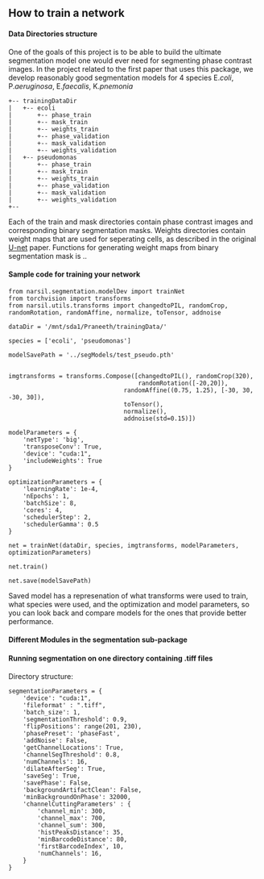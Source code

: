 ## How to train a network

#### Data Directories structure

One of the goals of this project is to be able to build the ultimate segmentation
model one would ever need for segmenting phase contrast images.
In the project related to the first paper that uses this package, we develop reasonably 
good segmentation models for 4 species E.*coli*, P.*aeruginosa*, E.*faecalis*, K.*pnemonia* 

```
+-- trainingDataDir
|	+-- ecoli
|		+-- phase_train
|		+-- mask_train
|		+-- weights_train
|		+-- phase_validation
|		+-- mask_validation
|		+-- weights_validation
|	+-- pseudomonas
|		+-- phase_train
|		+-- mask_train
|		+-- weights_train
|		+-- phase_validation
|		+-- mask_validation
|		+-- weights_validation
+--
```
Each of the train and mask directories contain phase contrast images and corresponding 
binary segmentation masks. Weights directories contain weight maps that are used for
seperating cells, as described in the original [U-net](https://arxiv.org/pdf/1505.04597.pdf) paper. Functions for generating weight maps from binary segmentation mask is ..


#### Sample code for training your network
```python3
from narsil.segmentation.modelDev import trainNet
from torchvision import transforms
from narsil.utils.transforms import changedtoPIL, randomCrop, randomRotation, randomAffine, normalize, toTensor, addnoise

dataDir = '/mnt/sda1/Praneeth/trainingData/'

species = ['ecoli', 'pseudomonas']

modelSavePath = '../segModels/test_pseudo.pth'


imgtransforms = transforms.Compose([changedtoPIL(), randomCrop(320), 
                                    randomRotation([-20,20]),
                                randomAffine((0.75, 1.25), [-30, 30, -30, 30]),
                                toTensor(),
                                normalize(),
                                addnoise(std=0.15)])

modelParameters = {
    'netType': 'big',
    'transposeConv': True,
    'device': "cuda:1",
    'includeWeights': True
}

optimizationParameters = {
    'learningRate': 1e-4,
    'nEpochs': 1,
    'batchSize': 8,
    'cores': 4,
    'schedulerStep': 2,
    'schedulerGamma': 0.5
}

net = trainNet(dataDir, species, imgtransforms, modelParameters, optimizationParameters)

net.train()

net.save(modelSavePath)

```

Saved model has a represenation of what transforms were used to train, what species were used,
and the optimization and model parameters, so you can look back and compare models for the ones
that provide better performance.



#### Different Modules in the segmentation sub-package


#### Running segmentation on one directory containing .tiff files

Directory structure:


```
segmentationParameters = {
    'device': "cuda:1",
    'fileformat' : ".tiff",
    'batch_size': 1,
    'segmentationThreshold': 0.9,
    'flipPositions': range(201, 230),
    'phasePreset': 'phaseFast',
    'addNoise': False,
    'getChannelLocations': True,
    'channelSegThreshold': 0.8,
    'numChannels': 16,
    'dilateAfterSeg': True,
    'saveSeg': True,
    'savePhase': False,
    'backgroundArtifactClean': False,
    'minBackgroundOnPhase': 32000,
    'channelCuttingParameters' : {
        'channel_min': 300,
        'channel_max': 700,
        'channel_sum': 300,
        'histPeaksDistance': 35,
        'minBarcodeDistance': 80,
        'firstBarcodeIndex', 10,
        'numChannels': 16,
    }
}
```


